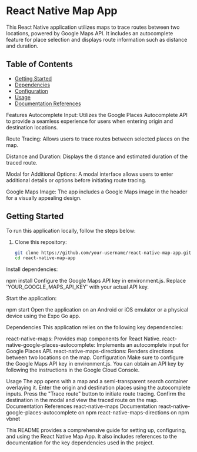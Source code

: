# React Native Map App

This React Native application utilizes maps to trace routes between two locations, powered by Google Maps API. It includes an autocomplete feature for place selection and displays route information such as distance and duration.

## Table of Contents
- [Getting Started](#getting-started)
- [Dependencies](#dependencies)
- [Configuration](#configuration)
- [Usage](#usage)
- [Documentation References](#documentation-references)
  
Features
Autocomplete Input: Utilizes the Google Places Autocomplete API to provide a seamless experience for users when entering origin and destination locations.

Route Tracing: Allows users to trace routes between selected places on the map.

Distance and Duration: Displays the distance and estimated duration of the traced route.

Modal for Additional Options: A modal interface allows users to enter additional details or options before initiating route tracing.

Google Maps Image: The app includes a Google Maps image in the header for a visually appealing design.

## Getting Started

To run this application locally, follow the steps below:

1. Clone this repository:
   ```bash
   git clone https://github.com/your-username/react-native-map-app.git
   cd react-native-map-app


Install dependencies:


npm install
Configure the Google Maps API key in environment.js. Replace 'YOUR_GOOGLE_MAPS_API_KEY' with your actual API key.

Start the application:


npm start
Open the application on an Android or iOS emulator or a physical device using the Expo Go app.

Dependencies
This application relies on the following key dependencies:

react-native-maps: Provides map components for React Native.
react-native-google-places-autocomplete: Implements an autocomplete input for Google Places API.
react-native-maps-directions: Renders directions between two locations on the map.
Configuration
Make sure to configure the Google Maps API key in environment.js. You can obtain an API key by following the instructions in the Google Cloud Console.

Usage
The app opens with a map and a semi-transparent search container overlaying it.
Enter the origin and destination places using the autocomplete inputs.
Press the "Trace route" button to initiate route tracing.
Confirm the destination in the modal and view the traced route on the map.
Documentation References
react-native-maps Documentation
react-native-google-places-autocomplete on npm
react-native-maps-directions on npm
vbnet


This README provides a comprehensive guide for setting up, configuring, and using the React Native Map App. It also includes references to the documentation for the key dependencies used in the project.



